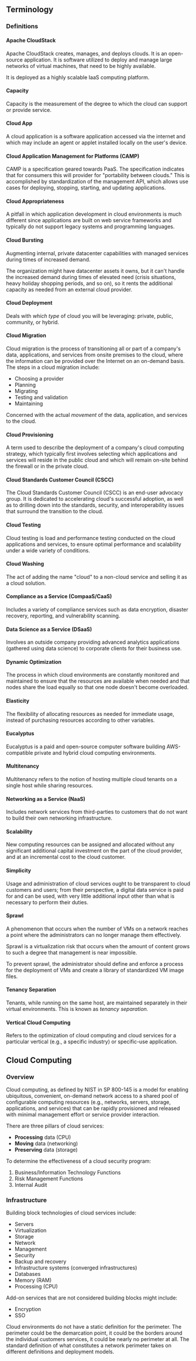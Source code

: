## Terminology

### Definitions

#### Apache CloudStack

Apache CloudStack creates, manages, and deploys clouds. It is an open-source application. It is software utilized to deploy and manage large networks of virtual machines, that need to be highly available.

It is deployed as a highly scalable IaaS computing platform.

#### Capacity

Capacity is the measurement of the degree to which the cloud can support or provide service.

#### Cloud App

A cloud application is a software application accessed via the internet and which may include an agent or applet installed locally on the user's device.

#### Cloud Application Management for Platforms \(CAMP\)

CAMP is a specification geared towards PaaS. The specification indicates that for consumers this will provider for "portability between clouds." This is accomplished by standardization of the management API, which allows use cases for deploying, stopping, starting, and updating applications.

#### Cloud Appropriateness

A pitfall in which application development in cloud environments is much different since applications are built on web service frameworks and typically do not support legacy systems and programming languages.

#### Cloud Bursting

Augmenting internal, private datacenter capabilities with managed services during times of increased demand.

The organization might have datacenter assets it owns, but it can't handle the increased demand during times of elevated need \(crisis situations, heavy holiday shopping periods, and so on\), so it rents the additional capacity as needed from an external cloud provider.

#### Cloud Deployment

Deals with *which type* of cloud you will be leveraging: private, public, community, or hybrid.

#### Cloud Migration

Cloud migration is the process of transitioning all or part of a company's data, applications, and services from onsite premises to the cloud, where the information can be provided over the Internet on an on-demand basis. The steps in a cloud migration include:

- Choosing a provider
- Planning
- Migrating
- Testing and validation
- Maintaining

Concerned with the actual *movement* of the data, application, and services to the cloud.

#### Cloud Provisioning

A term used to describe the deployment of a company's cloud computing strategy, which typically first involves selecting which applications and services will reside in the public cloud and which will remain on-site behind the firewall or in the private cloud.

#### Cloud Standards Customer Council \(CSCC\)

The Cloud Standards Customer Council \(CSCC\) is an end-user advocacy group. It is dedicated to accelerating cloud's successful adoption, as well as to drilling down into the standards, security, and interoperability issues that surround the transition to the cloud.

#### Cloud Testing

Cloud testing is load and performance testing conducted on the cloud applications and services, to ensure optimal performance and scalability under a wide variety of conditions.

#### Cloud Washing

The act of adding the name "cloud" to a non-cloud service and selling it as a cloud solution.

#### Compliance as a Service \(CompaaS/CaaS\)

Includes a variety of compliance services such as data encryption, disaster recovery, reporting, and vulnerability scanning.

#### Data Science as a Service \(DSaaS\)

Involves an outside company providing advanced analytics applications \(gathered using data science\) to corporate clients for their business use.

#### Dynamic Optimization

The process in which cloud environments are constantly monitored and maintained to ensure that the resources are available when needed and that nodes share the load equally so that one node doesn't become overloaded.

#### Elasticity

The flexibility of allocating resources as needed for immediate usage, instead of purchasing resources according to other variables.

#### Eucalyptus

Eucalyptus is a paid and open-source computer software building AWS-compatible private and hybrid cloud computing environments.

#### Multitenancy

Multitenancy refers to the notion of hosting multiple cloud tenants on a single host while sharing resources.

#### Networking as a Service \(NaaS\)

Includes network services from third-parties to customers that do not want to build their own networking infrastructure.

#### Scalability

New computing resources can be assigned and allocated without any significant additional capital investment on the part of the cloud provider, and at an incremental cost to the cloud customer.

#### Simplicity

Usage and administration of cloud services ought to be transparent to cloud customers and users; from their perspective, a digital data service is paid for and can be used, with very little additional input other than what is necessary to perform their duties.

#### Sprawl

A phenomenon that occurs when the number of VMs on a network reaches a point where the administrators can no longer manage them effectively.

Sprawl is a virtualization risk that occurs when the amount of content grows to such a degree that management is near impossible.

To prevent sprawl, the administrator should define and enforce a process for the deployment of VMs and create a library of standardized VM image files.

#### Tenancy Separation

Tenants, while running on the same host, are maintained separately in their virtual environments. This is known as *tenancy separation.*

#### Vertical Cloud Computing

Refers to the optimization of cloud computing and cloud services for a particular vertical \(e.g., a specific industry\) or specific-use application.

## Cloud Computing

### Overview

Cloud computing, as defined by NIST in SP 800-145 is a model for enabling ubiquitous, convenient, on-demand network access to a shared pool of configurable computing resources \(e.g., networks, servers, storage, applications, and services\) that can be rapidly provisioned and released with minimal management effort or service provider interaction.

There are three pillars of cloud services:

- **Processing** data \(CPU\)
- **Moving** data \(networking\)
- **Preserving** data \(storage\)

To determine the effectiveness of a cloud security program:

1. Business/Information Technology Functions
2. Risk Management Functions
3. Internal Audit

### Infrastructure

Building block technologies of cloud services include:

- Servers
- Virtualization
- Storage
- Network
- Management
- Security
- Backup and recovery
- Infrastructure systems \(converged infrastructures\)
- Databases
- Memory \(RAM\)
- Processing \(CPU\)

Add-on services that are not considered building blocks might include:

- Encryption
- SSO

Cloud environments do not have a static definition for the perimeter. The perimeter could be the demarcation point, it could be the borders around the individual customers services, it could be nearly no perimeter at all. The standard definition of what constitutes a network perimeter takes on different definitions and deployment models.